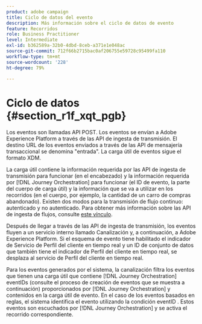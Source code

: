 ```yaml
---
product: adobe campaign
title: Ciclo de datos del evento
description: Más información sobre el ciclo de datos de evento
feature: Recorridos
role: Business Practitioner
level: Intermediate
exl-id: b362589a-32b0-4dbd-8ceb-a371e1e048ac
source-git-commit: 712f66b2715bac0af206755e59728c95499fa110
workflow-type: tm+mt
source-wordcount: '228'
ht-degree: 79%

---
```


# Ciclo de datos {#section_r1f_xqt_pgb}

Los eventos son llamadas API POST. Los eventos se envían a Adobe Experience Platform a través de las API de ingesta de transmisión. El destino URL de los eventos enviados a través de las API de mensajería transaccional se denomina &quot;entrada&quot;. La carga útil de eventos sigue el formato XDM.

La carga útil contiene la información requerida por las API de ingesta de transmisión para funcionar (en el encabezado) y la información requerida por [!DNL Journey Orchestration] para funcionar (el ID de evento, la parte del cuerpo de carga útil) y la información que se va a utilizar en los recorridos (en el cuerpo, por ejemplo, la cantidad de un carro de compras abandonado). Existen dos modos para la transmisión de flujo continuo: autenticado y no autenticado. Para obtener más información sobre las API de ingesta de flujos, consulte [este vínculo](https://docs.adobe.com/content/help/es-ES/experience-platform/xdm/api/getting-started.html).

Después de llegar a través de las API de ingesta de transmisión, los eventos fluyen a un servicio interno llamado Canalización y, a continuación, a Adobe Experience Platform. Si el esquema de evento tiene habilitado el indicador de Servicio de Perfil del cliente en tiempo real y un ID de conjunto de datos que también tiene el indicador de Perfil del cliente en tiempo real, se desplaza al servicio de Perfil del cliente en tiempo real.

Para los eventos generados por el sistema, la canalización filtra los eventos que tienen una carga útil que contiene [!DNL Journey Orchestration] eventIDs (consulte el proceso de creación de eventos que se muestra a continuación) proporcionados por [!DNL Journey Orchestration] y contenidos en la carga útil de evento. En el caso de los eventos basados en reglas, el sistema identifica el evento utilizando la condición eventID . Estos eventos son escuchados por [!DNL Journey Orchestration] y se activa el recorrido correspondiente.
